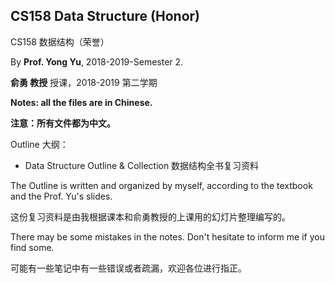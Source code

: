## CS158 Data Structure (Honor)

CS158 数据结构（荣誉）

By **Prof. Yong Yu**, 2018-2019-Semester 2.

**俞勇 教授** 授课，2018-2019 第二学期

**Notes: all the files are in Chinese.**

**注意：所有文件都为中文。** 

Outline 大纲：

- Data Structure Outline & Collection 数据结构全书复习资料

The Outline is written and organized by myself, according to the textbook and the Prof. Yu's slides.

这份复习资料是由我根据课本和俞勇教授的上课用的幻灯片整理编写的。

There may be some mistakes in the notes. Don't hesitate to inform me if you find some.

可能有一些笔记中有一些错误或者疏漏，欢迎各位进行指正。